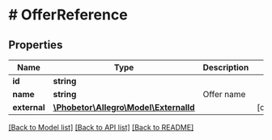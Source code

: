 # # OfferReference

## Properties

Name | Type | Description | Notes
------------ | ------------- | ------------- | -------------
**id** | **string** |  |
**name** | **string** | Offer name |
**external** | [**\Phobetor\Allegro\Model\ExternalId**](ExternalId.md) |  | [optional]

[[Back to Model list]](../../README.md#models) [[Back to API list]](../../README.md#endpoints) [[Back to README]](../../README.md)
